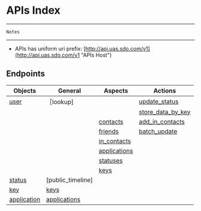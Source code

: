 # APIs Index #

---    

	Notes  
	
---  

* APIs has uniform uri prefix: [http://api.uas.sdo.com/v1](http://api.uas.sdo.com/v1 "APIs Host")

 
## Endpoints ##


Objects          |       General |  Aspects      |   Actions   
-----------------|---------------|---------------|-------------
 [user]          |    ［lookup]   |               |  [update_status]       
 		         |               |               |  [store_data_by_key]           
 		         |               |   [contacts]    |  [add_in_contacts]
    	         |               |   [friends]     |  [batch_update]
    	         |               |   [in_contacts] |
    	         |               |   [applications]|
    	         |               |   [statuses]    |
    	         |               |   [keys]        |
 [status]        |[public_timeline]|      
 [key]           |[keys]           |         
 [application]   |[applications]   |   




[user]: user.md "user"  
[lookup]: lookup.md "lookup"  
[contacts]: user_contacts.md "user contacts"
[friends]: user_friends.md "user friends"
[in_contacts]: user_in_contacts.md "user in_contacts"
[applications]: user_applications.md "user used applications"  
[statuses]: user_statuses.md "user statuses"  
[keys]: user_keys.md "user stored keys"  
[update_status]: user_update_status.md "user update status"  
[store_data_by_key]: user_store_data_by_key.md "user store data by key"  
[add_in_contacts]: user_add_in_contacts.md "user add in contacts"  
[batch_update]: user_batch_update.md "users batch update"

[status]: status.md "status"    
[key]: key.md "key-value" 
[application]: application.md "application"  

